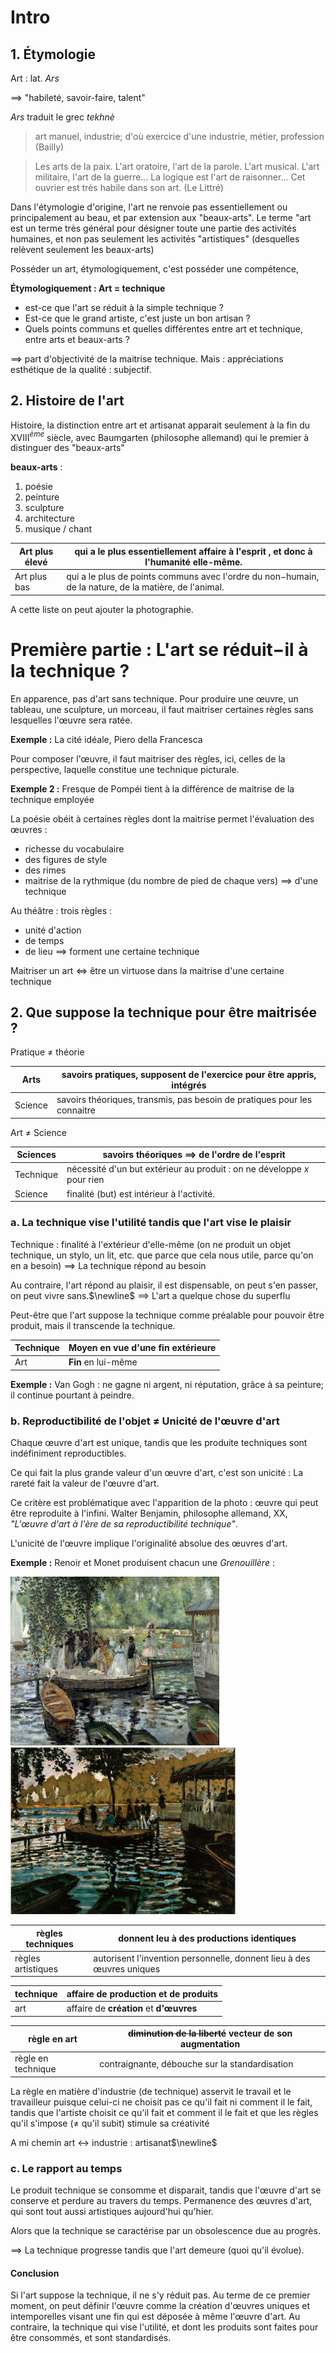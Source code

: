 
# Intro

## 1. Étymologie

Art : lat. _Ars_

$\implies$ "habileté, savoir-faire, talent"

_Ars_ traduit le grec _tekhnè_

> art manuel, industrie; d'où exercice d'une industrie, métier, profession
> (Bailly)

> Les arts de la paix. L'art oratoire, l'art de la parole. L'art musical. L'art militaire, l'art de la guerre... La logique est l'art de raisonner... Cet ouvrier est très habile dans son art.
> (Le Littré)


Dans l'étymologie d'origine, l'art ne renvoie pas essentiellement ou principalement au beau, et par extension aux "beaux-arts". Le terme "art est un terme très général pour désigner toute une partie des activités humaines, et non pas seulement les activités "artistiques" (desquelles relèvent seulement les beaux-arts)

Posséder un art, étymologiquement, c'est posséder une compétence, 

**Étymologiquement : Art = technique**


 - est-ce que l'art se réduit à la simple technique ?
 - Est-ce que le grand artiste, c'est juste un bon artisan ?
 - Quels points communs et quelles différentes entre art et technique, entre arts et beaux-arts ?

$\implies$ part d'objectivité de la maitrise technique. Mais : appréciations esthétique de la qualité : subjectif.

## 2. Histoire de l'art

Histoire, la distinction entre art et artisanat apparait seulement à la fin du XVIII$^{ème}$ siècle, avec Baumgarten (philosophe allemand) qui le premier à distinguer des "beaux-arts"

**beaux-arts** :
 1. poésie
 2. peinture
 3. sculpture
 4. architecture
 5. musique / chant

| Art plus élevé | qui a le plus essentiellement affaire à l'esprit , et donc à l'humanité elle-même.                    |
| -------------- | ----------------------------------------------------------------------------------------------------- |
| Art plus bas   | qui a le plus de points communs avec l'ordre du non−humain, de la nature, de la matière, de l'animal. |

A cette liste on peut ajouter la photographie.


# Première partie : L'art se réduit−il à la technique ?

En apparence, pas d'art sans technique. Pour produire une œuvre, un tableau, une sculpture, un morceau, il faut maitriser certaines règles sans lesquelles l'œuvre sera ratée.

**Exemple :** La cité idéale, Piero della Francesca

Pour composer l'œuvre, il faut maitriser des règles, ici, celles de la perspective, laquelle constitue une technique picturale.

**Exemple 2 :** Fresque de Pompéi tient à la différence de maitrise de la technique employée

La poésie obéit à certaines règles dont la maitrise permet l'évaluation des œuvres :
 - richesse du vocabulaire
 - des figures de style
 - des rimes
 - maitrise de la rythmique (du nombre de pied de chaque vers)
 $\implies$ d'une technique

Au théâtre : trois règles :
 - unité d'action
 - de temps
 - de lieu
 $\implies$ forment une certaine technique

Maitriser un art $\iff$ être un virtuose dans la maitrise d'une certaine technique



## 2. Que suppose la technique pour être maitrisée ?

Pratique $\neq$ théorie

| Arts    | savoirs pratiques, supposent de l'exercice pour être appris, intégrés    |
|---------|--------------------------------------------------------------------------|
| Science | savoirs théoriques, transmis, pas besoin de pratiques pour les connaitre |


Art $\neq$ Science


|   Sciences   |          savoirs théoriques $\implies$ de l'ordre de l'esprit                   |
|--------------|-------------------------------------------------------------------------|
|  Technique   | nécessité d'un but extérieur au produit : on ne développe $x$ pour rien |
|   Science    |               finalité (but) est intérieur à l'activité.                |


### a. La technique vise l'utilité tandis que l'art vise le plaisir

Technique : finalité à l'extérieur d'elle-même (on ne produit un objet technique, un stylo, un lit, etc. que parce que cela nous utile, parce qu'on en a besoin)
$\implies$
La technique répond au besoin


Au contraire, l'art répond au plaisir, il est dispensable, on peut s'en passer, on peut vivre sans.$\newline$
$\implies$ L'art a quelque chose du superflu

Peut-être que l'art suppose la technique comme préalable pour pouvoir être produit, mais il transcende la technique.


| Technique | **Moyen** en vue d'une fin extérieure |
|-----------|-----------------------------------|
| Art       | **Fin** en lui-même                   |


**Exemple :** Van Gogh : ne gagne ni argent, ni réputation, grâce à sa peinture; il continue pourtant à peindre.


### b. Reproductibilité de l'objet $\neq$ Unicité de l'œuvre d'art


Chaque œuvre d'art est unique, tandis que les produite techniques sont indéfiniment reproductibles.

Ce qui fait la plus grande valeur d'un œuvre d'art, c'est son unicité : La rareté fait la valeur de l'œuvre d'art.

Ce critère est problématique avec l'apparition de la photo : œuvre qui peut être reproduite à l'infini. Walter Benjamin, philosophe allemand, XX, _"L'œuvre d'art à l'ère de sa reproductibilité technique"_.

L'unicité de l'œuvre implique l'originalité absolue des œuvres d'art.

**Exemple :** Renoir et Monet produisent chacun une _Grenouillère_ :

![Renoir, La Grenouillère](Renoir_La_Grenouillere.jpg)
![Monet Bain a la Grenouillere](Monet_Bain_a_la_Grenouillere.png)

| règles techniques  | donnent leu à des productions identiques                              |
|--------------------|-----------------------------------------------------------------------|
| règles artistiques | autorisent l'invention personnelle, donnent lieu à des œuvres uniques |


| technique | affaire de **production** et de **produits**         |
|-----------|----------------------------------------------|
| art       | affaire de **création** et **d'œuvres**              |


| règle en art       | ~~diminution de la liberté~~ vecteur de son augmentation     |
|--------------------|----------------------------------------------------------|
| règle en technique | contraignante, débouche sur la standardisation          |



La règle en matière d'industrie (de technique) asservit le travail et le travailleur puisque celui-ci ne choisit pas ce qu'il fait ni comment il le fait, tandis que l'artiste choisit ce qu'il fait et comment il le fait et que les règles qu'il s'impose ($\neq$ qu'il subit) stimule sa créativité

A mi chemin art $\leftrightarrow$ industrie : artisanat$\newline$



### c. Le rapport au temps


Le produit technique se consomme et disparait, tandis que l'œuvre d'art se conserve et perdure au travers du temps. Permanence des œuvres d'art, qui sont tout aussi artistiques aujourd'hui qu'hier.

Alors que la technique se caractérise par un obsolescence due au progrès.

$\implies$ La technique progresse tandis que l'art demeure (quoi qu'il évolue).


#### Conclusion

Si l'art suppose la technique, il ne s'y réduit pas. Au terme de ce premier moment, on peut définir l'œuvre comme la création d'œuvres uniques et intemporelles visant une fin qui est déposée à même l'œuvre d'art. Au contraire, la technique qui vise l'utilité, et dont les produits sont faites pour être consommés, et sont standardisés.







